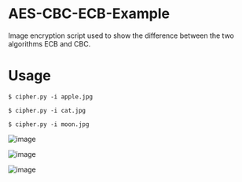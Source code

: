 # AES-CBC-ECB-Example
Image encryption script used to show the difference between the two algorithms ECB and CBC.

# Usage

```
$ cipher.py -i apple.jpg
```

```
$ cipher.py -i cat.jpg
```

```
$ cipher.py -i moon.jpg
```

![image](https://user-images.githubusercontent.com/31420008/112724219-55bcdc80-8f23-11eb-9e5f-96c116269b8b.png)

![image](https://user-images.githubusercontent.com/31420008/112724233-6bca9d00-8f23-11eb-8939-f3ba423725c8.png)

![image](https://user-images.githubusercontent.com/31420008/112724241-77b65f00-8f23-11eb-871f-564ce1a0dbdf.png)
